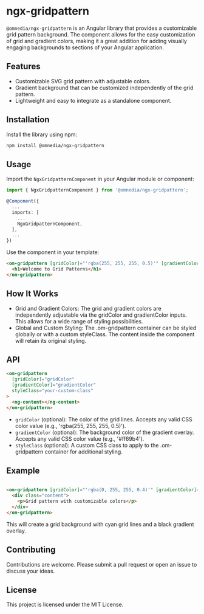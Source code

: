 # ngx-gridpattern

`@omnedia/ngx-gridpattern` is an Angular library that provides a customizable grid pattern background. The component allows for the easy customization of grid and gradient colors, making it a great addition for adding visually engaging backgrounds to sections of your Angular application.

## Features

- Customizable SVG grid pattern with adjustable colors.
- Gradient background that can be customized independently of the grid pattern.
- Lightweight and easy to integrate as a standalone component.

## Installation

Install the library using npm:

```bash
npm install @omnedia/ngx-gridpattern
```

## Usage

Import the `NgxGridpatternComponent` in your Angular module or component:

```typescript
import { NgxGridpatternComponent } from '@omnedia/ngx-gridpattern';

@Component({
  ...
  imports: [
    ...
    NgxGridpatternComponent,
  ],
  ...
})
```

Use the component in your template:

```html
<om-gridpattern [gridColor]="'rgba(255, 255, 255, 0.5)'" [gradientColor]="'#ff69b4'" styleClass="custom-grid">
  <h1>Welcome to Grid Patterns</h1>
</om-gridpattern>
```

## How It Works

- Grid and Gradient Colors: The grid and gradient colors are independently adjustable via the gridColor and gradientColor inputs. This allows for a wide range of styling possibilities.
- Global and Custom Styling: The .om-gridpattern container can be styled globally or with a custom styleClass. The content inside the component will retain its original styling.

## API

```html
<om-gridpattern
  [gridColor]="gridColor"
  [gradientColor]="gradientColor"
  styleClass="your-custom-class"
>
  <ng-content></ng-content>
</om-gridpattern>
```

- `gridColor` (optional): The color of the grid lines. Accepts any valid CSS color value (e.g., 'rgba(255, 255, 255, 0.5)').
- `gradientColor` (optional): The background color of the gradient overlay. Accepts any valid CSS color value (e.g., '#ff69b4').
- `styleClass` (optional): A custom CSS class to apply to the .om-gridpattern container for additional styling.

## Example

```html

<om-gridpattern [gridColor]="'rgba(0, 255, 255, 0.4)'" [gradientColor]="'#000000'" styleClass="grid-container">
  <div class="content">
    <p>Grid pattern with customizable colors</p>
  </div>
</om-gridpattern>
```

This will create a grid background with cyan grid lines and a black gradient overlay.

## Contributing

Contributions are welcome. Please submit a pull request or open an issue to discuss your ideas.

## License

This project is licensed under the MIT License.